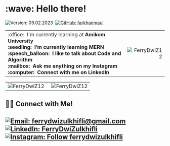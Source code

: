 

<h1 align="left" id="macropower-title">:wave: Hello there!</h1>

![Version: 09.02.2023](https://img.shields.io/badge/version-25.12.2022-informational)&nbsp;
[![GitHub: farkhanmaul](https://img.shields.io/github/followers/FerryDwiZ12?label=follow&style=social)](https://github.com/FerryDwiZ12)&nbsp;


<table>
<tr>
<td align="left">
 :office: &nbsp;I'm currently learning at <b>Amikom University<b>
<br> :seedling: &nbsp;I’m currently learning <b>MERN<b>
<br> :speech_balloon: &nbsp;I like to talk about <b>Code<b> and <b>Algorithm<b>
<br> :mailbox: &nbsp;Ask me anything on my <b>Instagram<b>
<br> :computer: &nbsp;Connect with me on <b>LinkedIn<b>
</td>
<td align="right">
<a href="#FerryDwiZ12-title">
  <img src="https://github-readme-stats.vercel.app/api?username=FerryDwiZ12&show_icons=true&theme=react&border_color=61dafb&hide_border=true" alt="FerryDwiZ12" align="right"/>
</a>
</td>
</tr>
</table>

<table>
  <tr>
    <td align="left">
   <a href="#FerryDwiZ12-title">
      <img src="https://github-readme-stats.vercel.app/api/top-langs/?username=FerryDwiZ12&hide=c%23,powershell,Mathematica,Ruby,Objective-C,Objective-C%2b%2b,Cuda&title_color=61dafb&text_color=ffffff&icon_color=61dafb&bg_color=20232a&langs_count=8&layout=compact&border_color=61dafb&hide_border=true" alt="FerryDwiZ12" align="left"/>
    </a>
    </td>
    <td align="right">
    <a href="#FerryDwiZ12-title">
      <img src="https://github-readme-streak-stats.herokuapp.com/?user=FerryDwiZ12&theme=react&border=61dafb&hide_border=true" alt="FerryDwiZ12" align="right"/>
    </a>
    </td>
  </tr>
</table>

<!---
FerryDwiZ12/FerryDwiZ12 is a ✨ special ✨ repository because its `README.md` (this file) appears on your GitHub profile.
You can click the Preview link to take a look at your changes.
--->

## 🤝🏻 Connect with Me!
[![Email: ferrydwizulkhifli@gmail.com](https://img.shields.io/badge/-ferrydwizulkhifli@gmail.com-D14836?style=flat&logo=Gmail&logoColor=white)](mailto:ferrydwizulkhifli@gmail.com)
[![LinkedIn: FerryDwiZulkhifli](https://img.shields.io/badge/-LinkedIn-blue?style=flat&logo=Linkedin&logoColor=white&link=https://www.linkedin.com/in/ferrydwizulkhifli/)](https://www.linkedin.com/in/ferrydwizulkhifli/)&nbsp;
[![Instagram: Follow ferrydwizulkhifli](https://img.shields.io/badge/-Instagram-E4405F?style=flat&logo=Instagram&logoColor=white)](https://www.instagram.com/ferrydwizulkhifli)&nbsp;
---
